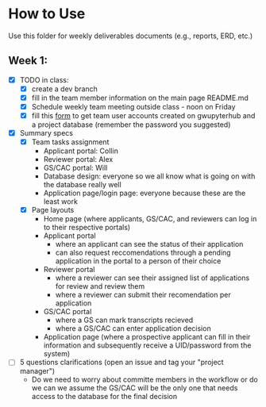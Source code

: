 # How to Use

Use this folder for weekly deliverables documents (e.g., reports, ERD, etc.)

## Week 1:
- [X] TODO in class:
  - [X] create a dev branch
  - [X] fill in the team member information on the main page README.md
  - [X] Schedule weekly team meeting outside class - noon on Friday
  - [X] fill this [form](https://forms.gle/1wSTthcmngdLoCCC7) to get team user accounts created on gwupyterhub and a project database (remember the password you suggested)

- [X] Summary specs
  - [X] Team tasks assignment
    - Applicant portal: Collin
    - Reviewer portal: Alex
    - GS/CAC portal: Will
    - Database design: everyone so we all know what is going on with the database really well
    - Application page/login page: everyone because these are the least work
  - [X] Page layouts 
    - Home page (where applicants, GS/CAC, and reviewers can log in to their respective portals)
    - Applicant portal 
      - where an applicant can see the status of their application
      - can also request reccomendations through a pending application in the portal to a person of their choice
    - Reviewer portal 
      - where a reviewer can see their assigned list of applications for review and review them
      - where a reviewer can submit their recomendation per application
    - GS/CAC portal
      - where a GS can mark transcripts recieved 
      - where a GS/CAC can enter application decision
    - Application page (where a prospective applicant can fill in their information and subsequently receive a UID/password from the system)
- [ ] 5 questions clarifications (open an issue and tag your "project manager")
  - Do we need to worry about committe members in the workflow or do we can we assume the GS/CAC will be the only one that needs access to the database for the final decision 
